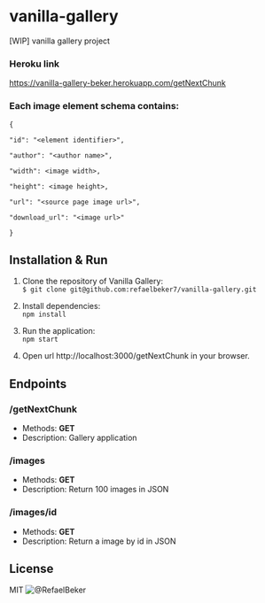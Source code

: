 # vanilla-gallery
[WIP] vanilla gallery project

### Heroku link
https://vanilla-gallery-beker.herokuapp.com/getNextChunk


### Each image element schema contains: 
```
{

"id": "<element identifier>",

"author": "<author name>",

"width": <image width>,

"height": <image height>,

"url": "<source page image url>",

"download_url": "<image url>"

}
```

Installation & Run
---
1. Clone the repository of Vanilla Gallery: <br />
```$ git clone git@github.com:refaelbeker7/vanilla-gallery.git```

2. Install dependencies: <br />
```npm install```

3. Run the application: <br />
```npm start```

4. Open url http://localhost:3000/getNextChunk in your browser.

Endpoints
---

### /getNextChunk

- Methods: **GET**
- Description: Gallery application

### /images

- Methods: **GET**
- Description: Return 100 images in JSON

### /images/id

- Methods: **GET**
- Description: Return a image by id in JSON


License
---
MIT ![@RefaelBeker](https://github.com/RefaelBeker7)


